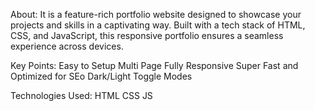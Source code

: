 About:
It is a feature-rich portfolio website designed to showcase your projects and skills in a captivating way. 
Built with a tech stack of HTML, CSS, and JavaScript, this responsive portfolio ensures a seamless experience across devices.


Key Points:
Easy to Setup 
Multi Page 
Fully Responsive
Super Fast and Optimized for SEo
Dark/Light Toggle Modes 

Technologies Used:
HTML
CSS
JS
